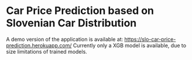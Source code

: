 # Car Price Prediction based on Slovenian Car Distribution


A demo version of the application is available at: https://slo-car-price-prediction.herokuapp.com/
Currently only a XGB model is available, due to size limitations of trained models. 

